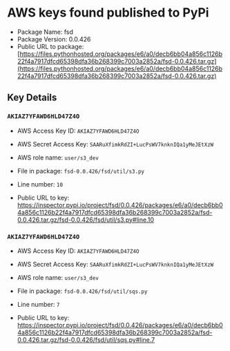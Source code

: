 # AWS keys found published to PyPi

* Package Name: fsd
* Package Version: 0.0.426
* Public URL to package: [https://files.pythonhosted.org/packages/e6/a0/decb6bb04a856c1126b22f4a7917dfcd65398dfa36b268399c7003a2852a/fsd-0.0.426.tar.gz](https://files.pythonhosted.org/packages/e6/a0/decb6bb04a856c1126b22f4a7917dfcd65398dfa36b268399c7003a2852a/fsd-0.0.426.tar.gz)

## Key Details

### `AKIAZ7YFAWD6HLD47Z4O`

* AWS Access Key ID: `AKIAZ7YFAWD6HLD47Z4O`
* AWS Secret Access Key: `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` 
* AWS role name: `user/s3_dev`
* File in package: `fsd-0.0.426/fsd/util/s3.py`
* Line number: `10`

* Public URL to key: https://inspector.pypi.io/project/fsd/0.0.426/packages/e6/a0/decb6bb04a856c1126b22f4a7917dfcd65398dfa36b268399c7003a2852a/fsd-0.0.426.tar.gz/fsd-0.0.426/fsd/util/s3.py#line.10



### `AKIAZ7YFAWD6HLD47Z4O`

* AWS Access Key ID: `AKIAZ7YFAWD6HLD47Z4O`
* AWS Secret Access Key: `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` 
* AWS role name: `user/s3_dev`
* File in package: `fsd-0.0.426/fsd/util/sqs.py`
* Line number: `7`

* Public URL to key: https://inspector.pypi.io/project/fsd/0.0.426/packages/e6/a0/decb6bb04a856c1126b22f4a7917dfcd65398dfa36b268399c7003a2852a/fsd-0.0.426.tar.gz/fsd-0.0.426/fsd/util/sqs.py#line.7


